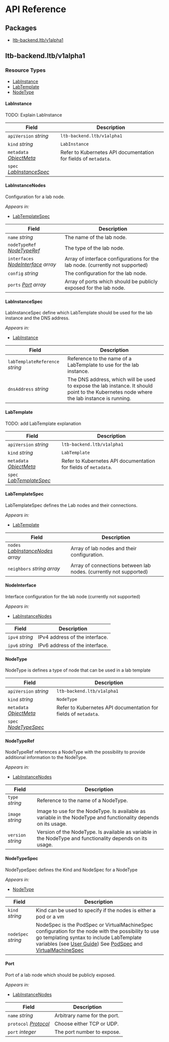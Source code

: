 # API Reference

## Packages
- [ltb-backend.ltb/v1alpha1](#ltb-backendltbv1alpha1)


## ltb-backend.ltb/v1alpha1


### Resource Types
- [LabInstance](#labinstance)
- [LabTemplate](#labtemplate)
- [NodeType](#nodetype)



#### LabInstance



TODO: Explain LabInstance



| Field | Description |
| --- | --- |
| `apiVersion` _string_ | `ltb-backend.ltb/v1alpha1`
| `kind` _string_ | `LabInstance`
| `metadata` _[ObjectMeta](https://kubernetes.io/docs/reference/generated/kubernetes-api/v1.26/#objectmeta-v1-meta)_ | Refer to Kubernetes API documentation for fields of `metadata`. |
| `spec` _[LabInstanceSpec](#labinstancespec)_ |  |


#### LabInstanceNodes



Configuration for a lab node.

_Appears in:_
- [LabTemplateSpec](#labtemplatespec)

| Field | Description |
| --- | --- |
| `name` _string_ | The name of the lab node. |
| `nodeTypeRef` _[NodeTypeRef](#nodetyperef)_ | The type of the lab node. |
| `interfaces` _[NodeInterface](#nodeinterface) array_ | Array of interface configurations for the lab node. (currently not supported) |
| `config` _string_ | The configuration for the lab node. |
| `ports` _[Port](#port) array_ | Array of ports which should be publicly exposed for the lab node. |


#### LabInstanceSpec



LabInstanceSpec define which LabTemplate should be used for the lab instance and the DNS address.

_Appears in:_
- [LabInstance](#labinstance)

| Field | Description |
| --- | --- |
| `labTemplateReference` _string_ | Reference to the name of a LabTemplate to use for the lab instance. |
| `dnsAddress` _string_ | The DNS address, which will be used to expose the lab instance. It should point to the Kubernetes node where the lab instance is running. |




#### LabTemplate



TODO: add LabTemplate explanation



| Field | Description |
| --- | --- |
| `apiVersion` _string_ | `ltb-backend.ltb/v1alpha1`
| `kind` _string_ | `LabTemplate`
| `metadata` _[ObjectMeta](https://kubernetes.io/docs/reference/generated/kubernetes-api/v1.26/#objectmeta-v1-meta)_ | Refer to Kubernetes API documentation for fields of `metadata`. |
| `spec` _[LabTemplateSpec](#labtemplatespec)_ |  |


#### LabTemplateSpec



LabTemplateSpec defines the Lab nodes and their connections.

_Appears in:_
- [LabTemplate](#labtemplate)

| Field | Description |
| --- | --- |
| `nodes` _[LabInstanceNodes](#labinstancenodes) array_ | Array of lab nodes and their configuration. |
| `neighbors` _string array_ | Array of connections between lab nodes. (currently not supported) |




#### NodeInterface



Interface configuration for the lab node (currently not supported)

_Appears in:_
- [LabInstanceNodes](#labinstancenodes)

| Field | Description |
| --- | --- |
| `ipv4` _string_ | IPv4 address of the interface. |
| `ipv6` _string_ | IPv6 address of the interface. |


#### NodeType



NodeType is defines a type of node that can be used in a lab template



| Field | Description |
| --- | --- |
| `apiVersion` _string_ | `ltb-backend.ltb/v1alpha1`
| `kind` _string_ | `NodeType`
| `metadata` _[ObjectMeta](https://kubernetes.io/docs/reference/generated/kubernetes-api/v1.26/#objectmeta-v1-meta)_ | Refer to Kubernetes API documentation for fields of `metadata`. |
| `spec` _[NodeTypeSpec](#nodetypespec)_ |  |


#### NodeTypeRef



NodeTypeRef references a NodeType with the possibility to provide additional information to the NodeType.

_Appears in:_
- [LabInstanceNodes](#labinstancenodes)

| Field | Description |
| --- | --- |
| `type` _string_ | Reference to the name of a NodeType. |
| `image` _string_ | Image to use for the NodeType. Is available as variable in the NodeType and functionality depends on its usage. |
| `version` _string_ | Version of the NodeType. Is available as variable in the NodeType and functionality depends on its usage. |


#### NodeTypeSpec



NodeTypeSpec defines the Kind and NodeSpec for a NodeType

_Appears in:_
- [NodeType](#nodetype)

| Field | Description |
| --- | --- |
| `kind` _string_ | Kind can be used to specify if the nodes is either a pod or a vm |
| `nodeSpec` _string_ | NodeSpec is the PodSpec or VirtualMachineSpec configuration for the node with the possibility to use go templating syntax to include LabTemplate variables (see [User Guide](https://lab-topology-builder.github.io/LTB-K8s-Backend/user-guide/#example-node-type)) See [PodSpec](https://kubernetes.io/docs/reference/generated/kubernetes-api/v1.26/#podspec-v1-core) and [VirtualMachineSpec](https://kubevirt.io/api-reference/master/definitions.html#_v1_virtualmachinespec) |




#### Port



Port of a lab node which should be publicly exposed.

_Appears in:_
- [LabInstanceNodes](#labinstancenodes)

| Field | Description |
| --- | --- |
| `name` _string_ | Arbitrary name for the port. |
| `protocol` _[Protocol](https://kubernetes.io/docs/reference/generated/kubernetes-api/v1.26/#protocol-v1-core)_ | Choose either TCP or UDP. |
| `port` _integer_ | The port number to expose. |


